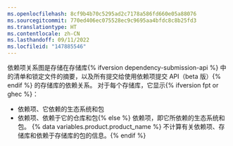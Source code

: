 ```yaml
---
ms.openlocfilehash: 8cf9b4b70c5295ad2c7178a586fd660e05a88076
ms.sourcegitcommit: 770ed406ec075528ec9c9695aa4bfdc8c8b25fd3
ms.translationtype: HT
ms.contentlocale: zh-CN
ms.lasthandoff: 09/11/2022
ms.locfileid: "147885546"
---
```

依赖项关系图是存储在存储库{% ifversion dependency-submission-api %} 中的清单和锁定文件的摘要，以及所有提交给使用依赖项提交 API（beta 版）{% endif %} 的存储库的依赖关系。 对于每个存储库，它显示{% ifversion fpt or ghec %}：

- 依赖项、它依赖的生态系统和包
- 依赖项、依赖于它的仓库和包{% else %} 依赖项，即它所依赖的生态系统和包。 {% data variables.product.product_name %} 不计算有关依赖项、存储库和依赖于存储库的包的信息。{% endif %}
